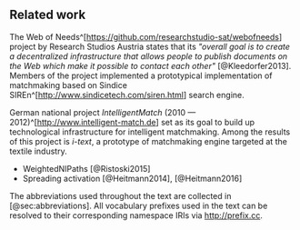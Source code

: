 ## Related work

The Web of Needs^[<https://github.com/researchstudio-sat/webofneeds>] project by Research Studios Austria states that its *"overall goal is to create a decentralized infrastructure that allows people to publish documents on the Web which make it possible to contact each other"* [@Kleedorfer2013].
Members of the project implemented a prototypical implementation of matchmaking based on Sindice SIREn^[<http://www.sindicetech.com/siren.html>] search engine.

German national project *IntelligentMatch* (2010 — 2012)^[<http://www.intelligent-match.de>] set as its goal to build up technological infrastructure for intelligent matchmaking.
Among the results of this project is *i-text*, a prototype of matchmaking engine targeted at the textile industry.

* WeightedNIPaths [@Ristoski2015]
* Spreading activation [@Heitmann2014], [@Heitmann2016]

<!--
TODO: (much of related work can be lifted from D9a.1.1)
- GoodRelations: gr:seeks, demand as ideal gr:Offering <http://wiki.goodrelations-vocabulary.org/Cookbook/Seeks>
- LOTED
- LOTED2
- PPROC
- MOLDEAS
- Euroalert
- Original matchmaking by Matej Snoha in PC Filing App
-->

<!-- General note at the end of the introcution chapter -->

The abbreviations used throughout the text are collected in [@sec:abbreviations].
All vocabulary prefixes used in the text can be resolved to their corresponding namespace IRIs via <http://prefix.cc>.
